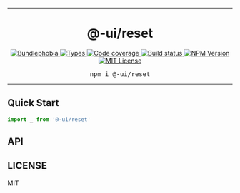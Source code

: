 <hr>
<div align="center">
  <h1 align="center">
    @-ui/reset
  </h1>
</div>

<p align="center">
  <a href="https://bundlephobia.com/result?p=@-ui/reset">
    <img alt="Bundlephobia" src="https://img.shields.io/bundlephobia/minzip/@-ui/reset?style=for-the-badge&labelColor=24292e">
  </a>
  <a aria-label="Types" href="https://www.npmjs.com/package/@-ui/reset">
    <img alt="Types" src="https://img.shields.io/npm/types/@-ui/reset?style=for-the-badge&labelColor=24292e">
  </a>
  <a aria-label="Code coverage report" href="https://codecov.io/gh/dash-ui/-ui">
    <img alt="Code coverage" src="https://img.shields.io/codecov/c/gh/dash-ui/-ui?style=for-the-badge&labelColor=24292e">
  </a>
  <a aria-label="Build status" href="https://travis-ci.org/dash-ui/-ui">
    <img alt="Build status" src="https://img.shields.io/travis/dash-ui/-ui?style=for-the-badge&labelColor=24292e">
  </a>
  <a aria-label="NPM version" href="https://www.npmjs.com/package/@-ui/reset">
    <img alt="NPM Version" src="https://img.shields.io/npm/v/@-ui/reset?style=for-the-badge&labelColor=24292e">
  </a>
  <a aria-label="License" href="https://jaredlunde.mit-license.org/">
    <img alt="MIT License" src="https://img.shields.io/npm/l/@-ui/reset?style=for-the-badge&labelColor=24292e">
  </a>
</p>

<pre align="center">npm i @-ui/reset</pre>
<hr>



## Quick Start

```js
import _ from '@-ui/reset'
```

## API

## LICENSE

MIT
